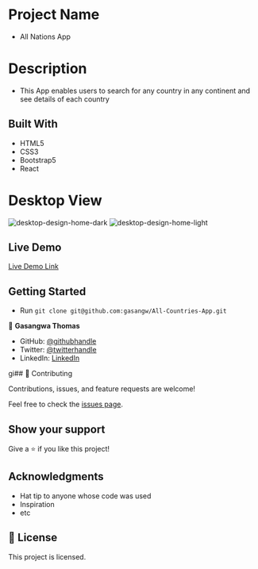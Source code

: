 # Project Name

- All Nations App

# Description 
- This App enables users to search for any country in any continent and see details of each country

## Built With

- HTML5
- CSS3
- Bootstrap5
- React

# Desktop View 
![desktop-design-home-dark](https://user-images.githubusercontent.com/99269832/223721433-f2a03a17-e775-4ec5-90e3-0582a9df9bd7.jpg)
![desktop-design-home-light](https://user-images.githubusercontent.com/99269832/223721487-9082d303-7ceb-4e0b-a01c-855222787264.jpg)

## Live Demo

[Live Demo Link](https://country-application.netlify.app/)


## Getting Started
- Run `git clone git@github.com:gasangw/All-Countries-App.git`


👤 **Gasangwa Thomas**

- GitHub: [@githubhandle](https://github.com/gasangw)
- Twitter: [@twitterhandle](https://twitter.com/ThomasGasangwa)
- LinkedIn: [LinkedIn](https://www.linkedin.com/in/gasangwa-thomas-84197222a/)

gi## 🤝 Contributing

Contributions, issues, and feature requests are welcome!

Feel free to check the [issues page](https://github.com/gasangw/All-Countries-App/issues).

## Show your support

Give a ⭐️ if you like this project!

## Acknowledgments

- Hat tip to anyone whose code was used
- Inspiration
- etc

## 📝 License

This project is licensed.
